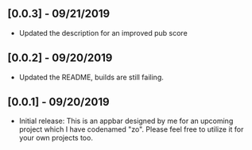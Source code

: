 ## [0.0.3] - 09/21/2019

* Updated the description for an improved pub score

## [0.0.2] - 09/20/2019

* Updated the README, builds are still failing.

## [0.0.1] - 09/20/2019

* Initial release: This is an appbar designed by me for an upcoming project which I have codenamed "zo". Please feel free to utilize it for your own projects too.
